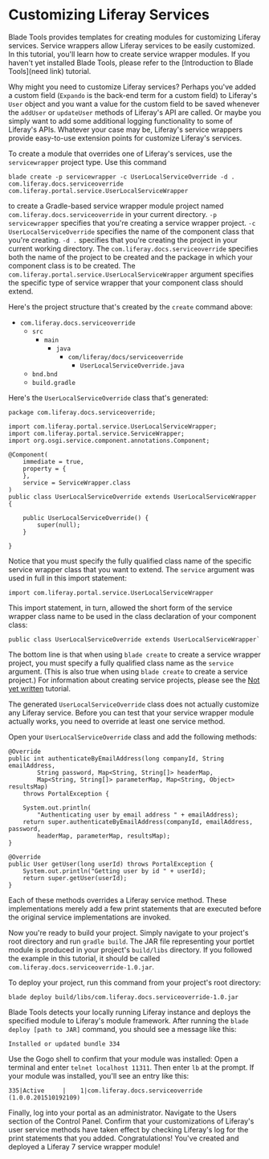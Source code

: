 # Customizing Liferay Services

Blade Tools provides templates for creating modules for customizing Liferay
services. Service wrappers allow Liferay services to be easily customized. In
this tutorial, you'll learn how to create service wrapper modules. If you
haven't yet installed Blade Tools, please refer to the
[Introduction to Blade Tools](need link) tutorial.

Why might you need to customize Liferay services? Perhaps you've added a custom
field (`Expando` is the back-end term for a custom field) to Liferay's `User`
object and you want a value for the custom field to be saved whenever the
`addUser` or `updateUser` methods of Liferay's API are called. Or maybe you
simply want to add some additional logging functionality to some of Liferay's
APIs. Whatever your case may be, Liferay's service wrappers provide easy-to-use
extension points for customize Liferay's services.

To create a module that overrides one of Liferay's services, use the
`servicewrapper` project type. Use this command 

    blade create -p servicewrapper -c UserLocalServiceOverride -d . com.liferay.docs.serviceoverride com.liferay.portal.service.UserLocalServiceWrapper

to create a Gradle-based service wrapper module project named
`com.liferay.docs.serviceoverride` in your current directory. `-p
servicewrapper` specifies that you're creating a service wrapper project. `-c
UserLocalServiceOverride` specifies the name of the component class that you're
creating. `-d .` specifies that you're creating the project in your current
working directory. The `com.liferay.docs.serviceoverride` specifies both the
name of the project to be created and the package in which your component class
is to be created. The `com.liferay.portal.service.UserLocalServiceWrapper`
argument specifies the specific type of service wrapper that your component
class should extend. 

Here's the project structure that's created by the `create` command above:

- `com.liferay.docs.serviceoverride`
    - `src`
        - `main`
            - `java`
                - `com/liferay/docs/serviceoverride`
                    - `UserLocalServiceOverride.java`
    - `bnd.bnd`
    - `build.gradle`

Here's the `UserLocalServiceOverride` class that's generated:

    package com.liferay.docs.serviceoverride;

    import com.liferay.portal.service.UserLocalServiceWrapper;
    import com.liferay.portal.service.ServiceWrapper;
    import org.osgi.service.component.annotations.Component;

    @Component(
        immediate = true,
        property = {
        },
        service = ServiceWrapper.class
    )
    public class UserLocalServiceOverride extends UserLocalServiceWrapper {

        public UserLocalServiceOverride() {
            super(null);
        }

    }

Notice that you must specify the fully qualified class name of the specific
service wrapper class that you want to extend. The `service` argument was used
in full in this import statement:

    import com.liferay.portal.service.UserLocalServiceWrapper

This import statement, in turn, allowed the short form of the service wrapper
class name to be used in the class declaration of your component class:

    public class UserLocalServiceOverride extends UserLocalServiceWrapper`

The bottom line is that when using `blade create` to create a service wrapper
project, you must specify a fully qualified class name as the `service`
argument. (This is also true when using `blade create` to create a service
project.) For information about creating service projects, please see the
[Not yet written]() tutorial.

The generated `UserLocalServiceOverride` class does not actually customize any
Liferay service. Before you can test that your service wrapper module actually
works, you need to override at least one service method.

Open your `UserLocalServiceOverride` class and add the following methods:

    @Override
    public int authenticateByEmailAddress(long companyId, String emailAddress,
            String password, Map<String, String[]> headerMap,
            Map<String, String[]> parameterMap, Map<String, Object> resultsMap)
        throws PortalException {

        System.out.println(
            "Authenticating user by email address " + emailAddress);
        return super.authenticateByEmailAddress(companyId, emailAddress, password,
            headerMap, parameterMap, resultsMap);
    }

    @Override
    public User getUser(long userId) throws PortalException {
        System.out.println("Getting user by id " + userId);
        return super.getUser(userId);
    }

Each of these methods overrides a Liferay service method. These implementations
merely add a few print statements that are executed before the original service
implementations are invoked.

Now you're ready to build your project. Simply navigate to your project's root
directory and run `gradle build`. The JAR file representing your portlet module
is produced in your project's `build/libs` directory. If you followed the
example in this tutorial, it should be called
`com.liferay.docs.serviceoverride-1.0.jar`.

To deploy your project, run this command from your project's root directory:

    blade deploy build/libs/com.liferay.docs.serviceoverride-1.0.jar

Blade Tools detects your locally running Liferay instance and deploys the
specified module to Liferay's module framework. After running the `blade deploy
[path to JAR]` command, you should see a message like this:

    Installed or updated bundle 334

Use the Gogo shell to confirm that your module was installed: Open a terminal
and enter `telnet localhost 11311`. Then enter `lb` at the prompt. If your
module was installed, you'll see an entry like this:

    335|Active     |    1|com.liferay.docs.serviceoverride (1.0.0.201510192109)

Finally, log into your portal as an administrator. Navigate to the Users section
of the Control Panel. Confirm that your customizations of Liferay's user service
methods have taken effect by checking Liferay's log for the print statements
that you added. Congratulations! You've created and deployed a Liferay 7 service
wrapper module!
